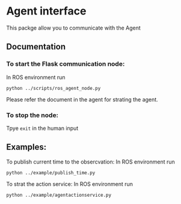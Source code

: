 # Agent interface

This packge allow you to communicate with the Agent

## Documentation

### To start the Flask communication node:
In ROS environment run 

```
python ../scripts/ros_agent_node.py
```

Please refer the document in the agent for strating the agent.

### To stop the node:
Tpye ``exit`` in the human input

## Examples:
To publish current time to the obsercvation:
In ROS environment run 

```
python ../example/publish_time.py
```


To strat the action service:
In ROS environment run 

```
python ../example/agentactionservice.py
```
